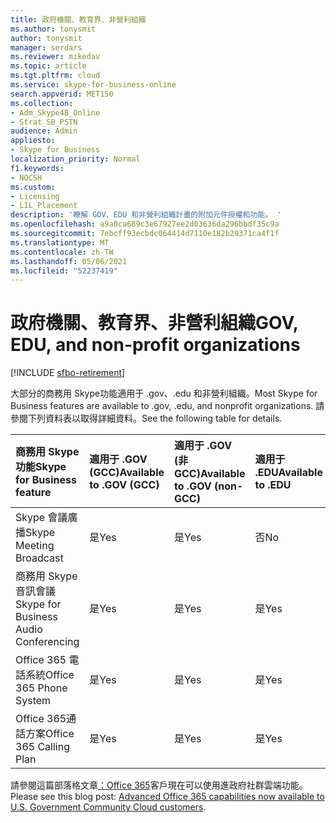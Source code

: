 ```yaml
---
title: 政府機關、教育界、非營利組織
ms.author: tonysmit
author: tonysmit
manager: serdars
ms.reviewer: mikedav
ms.topic: article
ms.tgt.pltfrm: cloud
ms.service: skype-for-business-online
search.appverid: MET150
ms.collection:
- Adm_Skype4B_Online
- Strat_SB_PSTN
audience: Admin
appliesto:
- Skype for Business
localization_priority: Normal
f1.keywords:
- NOCSH
ms.custom:
- Licensing
- LIL_Placement
description: '瞭解 GOV、EDU 和非營利組織計畫的附加元件授權和功能。 '
ms.openlocfilehash: a9a0ca689c3e67927ee2d03636da296bbdf35c9a
ms.sourcegitcommit: 7ebcff93ecbdc064414d7110e182b29371ca4f1f
ms.translationtype: MT
ms.contentlocale: zh-TW
ms.lasthandoff: 05/06/2021
ms.locfileid: "52237419"
---
```

# <a name="gov-edu-and-non-profit-organizations"></a><span data-ttu-id="d7173-103">政府機關、教育界、非營利組織</span><span class="sxs-lookup"><span data-stu-id="d7173-103">GOV, EDU, and non-profit organizations</span></span>

[!INCLUDE [sfbo-retirement](../../../Hub/includes/sfbo-retirement.md)]

<span data-ttu-id="d7173-104">大部分的商務用 Skype功能適用于 .gov、.edu 和非營利組織。</span><span class="sxs-lookup"><span data-stu-id="d7173-104">Most Skype for Business features are available to .gov, .edu, and nonprofit organizations.</span></span> <span data-ttu-id="d7173-105">請參閱下列資料表以取得詳細資料。</span><span class="sxs-lookup"><span data-stu-id="d7173-105">See the following table for details.</span></span>

|<span data-ttu-id="d7173-106">**商務用 Skype功能**</span><span class="sxs-lookup"><span data-stu-id="d7173-106">**Skype for Business feature**</span></span>|<span data-ttu-id="d7173-107">**適用于 .GOV (GCC)**</span><span class="sxs-lookup"><span data-stu-id="d7173-107">**Available to .GOV (GCC)**</span></span>|<span data-ttu-id="d7173-108">**適用于 .GOV (非GCC)**</span><span class="sxs-lookup"><span data-stu-id="d7173-108">**Available to .GOV (non-GCC)**</span></span>|<span data-ttu-id="d7173-109">**適用于 .EDU**</span><span class="sxs-lookup"><span data-stu-id="d7173-109">**Available to .EDU**</span></span>|<span data-ttu-id="d7173-110">**非營利組織可以使用**</span><span class="sxs-lookup"><span data-stu-id="d7173-110">**Available to non-profit organizations**</span></span>|
|:-----|:-----|:-----|:-----|:-----|
|<span data-ttu-id="d7173-111">Skype 會議廣播</span><span class="sxs-lookup"><span data-stu-id="d7173-111">Skype Meeting Broadcast</span></span>  <br/> |<span data-ttu-id="d7173-112">是</span><span class="sxs-lookup"><span data-stu-id="d7173-112">Yes</span></span>  <br/> |<span data-ttu-id="d7173-113">是</span><span class="sxs-lookup"><span data-stu-id="d7173-113">Yes</span></span>  <br/> |<span data-ttu-id="d7173-114">否</span><span class="sxs-lookup"><span data-stu-id="d7173-114">No</span></span>  <br/> |<span data-ttu-id="d7173-115">是</span><span class="sxs-lookup"><span data-stu-id="d7173-115">Yes</span></span>  <br/> |
|<span data-ttu-id="d7173-116">商務用 Skype音訊會議</span><span class="sxs-lookup"><span data-stu-id="d7173-116">Skype for Business Audio Conferencing</span></span>  <br/> |<span data-ttu-id="d7173-117">是</span><span class="sxs-lookup"><span data-stu-id="d7173-117">Yes</span></span>  <br/> |<span data-ttu-id="d7173-118">是</span><span class="sxs-lookup"><span data-stu-id="d7173-118">Yes</span></span>  <br/> |<span data-ttu-id="d7173-119">是</span><span class="sxs-lookup"><span data-stu-id="d7173-119">Yes</span></span>  <br/> |<span data-ttu-id="d7173-120">是</span><span class="sxs-lookup"><span data-stu-id="d7173-120">Yes</span></span>  <br/> |
|<span data-ttu-id="d7173-121">Office 365 電話系統</span><span class="sxs-lookup"><span data-stu-id="d7173-121">Office 365 Phone System</span></span>  <br/> |<span data-ttu-id="d7173-122">是</span><span class="sxs-lookup"><span data-stu-id="d7173-122">Yes</span></span>  <br/> |<span data-ttu-id="d7173-123">是</span><span class="sxs-lookup"><span data-stu-id="d7173-123">Yes</span></span>  <br/> |<span data-ttu-id="d7173-124">是</span><span class="sxs-lookup"><span data-stu-id="d7173-124">Yes</span></span>  <br/> |<span data-ttu-id="d7173-125">是</span><span class="sxs-lookup"><span data-stu-id="d7173-125">Yes</span></span>  <br/> |
|<span data-ttu-id="d7173-126">Office 365通話方案</span><span class="sxs-lookup"><span data-stu-id="d7173-126">Office 365 Calling Plan</span></span>  <br/> |<span data-ttu-id="d7173-127">是</span><span class="sxs-lookup"><span data-stu-id="d7173-127">Yes</span></span>  <br/> |<span data-ttu-id="d7173-128">是</span><span class="sxs-lookup"><span data-stu-id="d7173-128">Yes</span></span>  <br/> |<span data-ttu-id="d7173-129">是</span><span class="sxs-lookup"><span data-stu-id="d7173-129">Yes</span></span>  <br/> |<span data-ttu-id="d7173-130">是</span><span class="sxs-lookup"><span data-stu-id="d7173-130">Yes</span></span>  <br/> |
   
<span data-ttu-id="d7173-131">請參閱這篇部落格文章[：Office 365](https://blogs.office.com/2017/01/17/advanced-office-365-capabilities-now-available-to-u-s-government-community-customers/)客戶現在可以使用進政府社群雲端功能。</span><span class="sxs-lookup"><span data-stu-id="d7173-131">Please see this blog post: [Advanced Office 365 capabilities now available to U.S. Government Community Cloud customers](https://blogs.office.com/2017/01/17/advanced-office-365-capabilities-now-available-to-u-s-government-community-customers/).</span></span>
